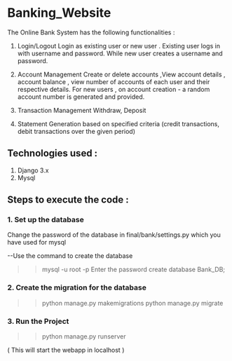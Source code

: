 # Banking_Website
The Online Bank System has the following functionalities :
  1. Login/Logout
       Login as existing user or new user .
       Existing user logs in with username and password.
       While new user creates a username and password.

  2. Account Management
       Create or delete accounts ,View account details , account balance , view number of accounts of each user and their respective details.
       For new users , on account creation - a random account number is generated and provided.

  3. Transaction Management
       Withdraw, Deposit

  4. Statement Generation 
       based on specified criteria (credit transactions, debit transactions over the given period)


## Technologies used : 
  1. Django 3.x
  2. Mysql

## Steps to execute the code :


### 1. Set up the database

Change the password of the database in final/bank/settings.py which you have used for mysql

--Use the command to create the database

>> mysql -u root -p
>> Enter the password
>> create database Bank_DB;

### 2. Create the migration for the database

 >>python manage.py makemigrations
 >>python manage.py migrate

### 3. Run the Project

>>python manage.py runserver

( This will start the webapp in localhost )





